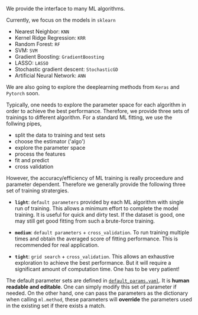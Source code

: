 We provide the interface to many ML algorithms.

Currently, we focus on the models in `sklearn`
- Nearest Neighbor: `KNN`
- Kernel Ridge Regression: `KRR`
- Random Forest: `RF`
- SVM: `SVM`
- Gradient Boosting: `GradientBoosting`
- LASSO: `LASSO`
- Stochastic gradient descent: `StochasticGD`
- Artificial Neural Network: `ANN`

We are also going to explore the deeplearning methods from `Keras` and `Pytorch` soon.


Typically, one needs to explore the parameter space for each algorithm in order to achieve the best performance. 
Therefore, we provide three sets of trainings to different algorithm.
For a standard ML fitting, we use the follwing pipes,
- split the data to training and test sets
- choose the estimator ('algo')
- explore the parameter space
- process the features 
- fit and predict
- cross validation

However, the accuracy/efficiency of ML training is really proceedure and parameter dependent. Therefore we generally provide the following three set of training stratergies. 

- **`light`**: `default parameters` provided by each ML algorithm with single run of training. This allows a minimum effort to complete the model training. It is useful for quick and dirty test. If the dataset is good, one may still get good fitting from such a brute-force training.

- **`medium`**: `default parameters` + `cross_validation`. To run training multiple times and obtain the averaged score of fitting performance. This is recommended for real application.

- **`tight`**: `grid search` + `cross_validation`. This allows an exhaustive exploration to achieve the best performance. But it will require a significant amount of computation time. One has to be very patient!

The default parameter sets are defined in [`default_params.yaml`](https://github.com/qzhu2017/ML-Materials/blob/master/ml/default_params.yaml). It is **human readable and editable**. One can simply modify this set of parameter if needed. On the other hand, one can pass the parameters as the dictionary when calling `ml.method`, these parameters will **override** the parameters used in the existing set if there exists a match. 

